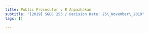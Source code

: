 ```yaml
---
title: Public Prosecutor v R Anpazhakan
subtitle: "[2019] SGDC 253 / Decision Date: 25\_November\_2019"
tags: []

---
```

